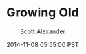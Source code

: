 ---
layout: podcast
title: "Growing Old"
author: Scott Alexander
description: https://slatestarcodex.com/2014/11/08/growing-old/
date: 2014-11-08 05:55:00 PST
length: 3772031
duration: 943
guid: growing-old
---